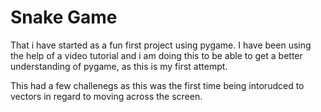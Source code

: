 # Snake Game 
That i have started as a fun first project using pygame. 
I have been using the help of a video tutorial and i am doing this to be able to get a better understanding of pygame, as this is my first attempt.

This had a few challenegs as this was the first time being intorudced to vectors in regard to moving across the screen.


